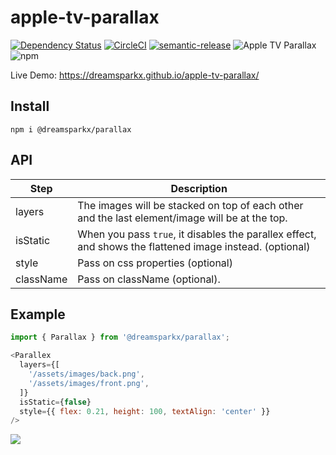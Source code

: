 # apple-tv-parallax

[![Dependency Status](https://david-dm.org/dreamsparkx/apple-tv-parallax.svg)](https://david-dm.org/dreamsparkx/apple-tv-parallax) [![CircleCI](https://circleci.com/gh/dreamsparkx/apple-tv-parallax.svg?style=svg)](https://circleci.com/gh/dreamsparkx/apple-tv-parallax) [![semantic-release](https://img.shields.io/badge/%20%20%F0%9F%93%A6%F0%9F%9A%80-semantic--release-e10079.svg)](https://github.com/semantic-release/semantic-release) ![Apple TV Parallax](https://github.com/dreamsparkx/apple-tv-parallax/workflows/Apple%20TV%20Parallax/badge.svg) ![npm](https://img.shields.io/npm/v/@dreamsparkx/parallax/latest.svg)

Live Demo: https://dreamsparkx.github.io/apple-tv-parallax/

## Install
`npm i @dreamsparkx/parallax`

## API

| Step              | Description                                                                                                                     |
|-------------------|---------------------------------------------------------------------------------------------------------------------------------|
| layers            | The images will be stacked on top of each other and the last element/image will be at the top.                                                                          |
| isStatic          | When you pass `true`, it disables the parallex effect, and shows the flattened image instead. (optional) |
| style             | Pass on css properties (optional)                                                |
| className         | Pass on className (optional).                                                                                                  |


## Example

``` javascript
import { Parallax } from '@dreamsparkx/parallax';

<Parallex
  layers={[
    '/assets/images/back.png',
    '/assets/images/front.png',
  ]}
  isStatic={false}
  style={{ flex: 0.21, height: 100, textAlign: 'center' }}
/>
```

![](https://raw.githubusercontent.com/dreamsparkx/apple-tv-parallax/master/extra/gifs/example.gif)
